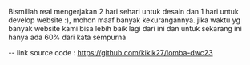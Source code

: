 Bismillah real mengerjakan 2 hari sehari untuk desain dan 1 hari untuk develop website :), mohon maaf banyak kekurangannya. jika waktu yg banyak website kami bisa lebih baik lagi dari ini dan untuk sekarang ini hanya ada 60% dari kata sempurna 


-- link source code : https://github.com/kikik27/lomba-dwc23

